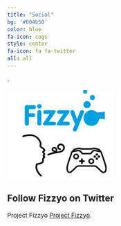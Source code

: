 ```yaml
---
title: "Social"
bg: '#004b50'
color: blue
fa-icon: cogs
style: center
fa-icon: fa fa-twitter
all: all
---
```

.
<br>
<br>
<img src="/img/FizzyoIcon.jpg" alt="Fizzyo">
<br>
## Follow Fizzyo on Twitter
Project Fizzyo [Project Fizzyo](https://twitter.com/FizzyoCF).
<p>
<br>
<br>
<br>
